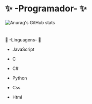 # ✨ -Programador- ✨

![Anurag's GitHub stats](https://github-readme-stats.vercel.app/api?username=LyeZinho&theme=chartreuse-dark&show_icons=true)

#
 📕 -Linguagens- 📕
 
 
- JavaScript

- C
  
- C#

- Python

- Css
  
- Html


